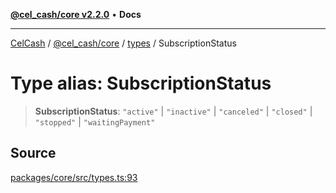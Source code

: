 [**@cel_cash/core v2.2.0**](../../README.md) • **Docs**

***

[CelCash](../../../../packages.md) / [@cel\_cash/core](../../README.md) / [types](../README.md) / SubscriptionStatus

# Type alias: SubscriptionStatus

> **SubscriptionStatus**: `"active"` \| `"inactive"` \| `"canceled"` \| `"closed"` \| `"stopped"` \| `"waitingPayment"`

## Source

[packages/core/src/types.ts:93](https://github.com/Pyxlab/celcash/blob/9e2eeefc75067a4b86d18d5bb144eb4446f097c2/packages/core/src/types.ts#L93)
